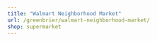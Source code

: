 ```yaml
---
title: "Walmart Neighborhood Market"
url: /greenbrier/walmart-neighborhood-market/
shop: supermarket
---
```

